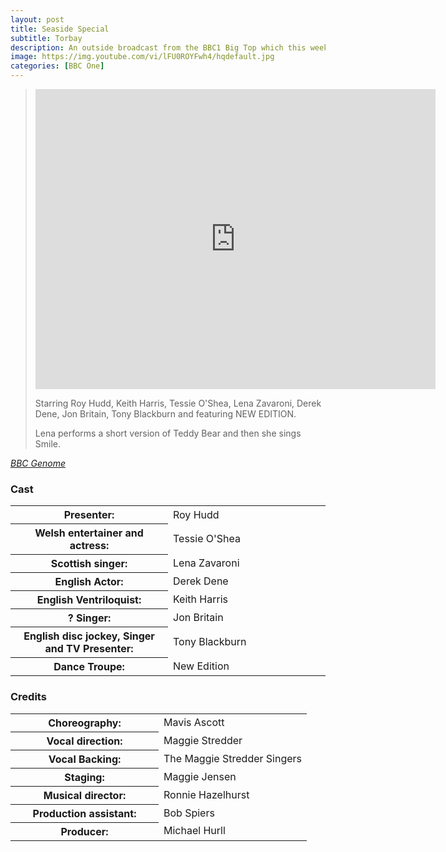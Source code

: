 ```yaml
---
layout: post
title: Seaside Special
subtitle: Torbay
description: An outside broadcast from the BBC1 Big Top which this week visits Torbay. Starring Roy Hudd, Keith Harris, Tessie O'Shea, Lena Zavaroni, Derek Dene, Jon Britain, Tony Blackburn and featuring NEW EDITION.
image: https://img.youtube.com/vi/lFU0ROYFwh4/hqdefault.jpg
categories: [BBC One]
---
```


> <div class="responsive-video"><iframe width="640px" height="480px" src="https://www.youtube.com/embed/lFU0ROYFwh4?rel=0&amp;showinfo=1" frameborder="0" allowfullscreen></iframe></div>
>
> Starring Roy Hudd, Keith Harris, Tessie O'Shea, Lena Zavaroni, Derek Dene, Jon Britain, Tony Blackburn and featuring NEW EDITION.
>
> Lena performs a short version of Teddy Bear and then she sings Smile.

<cite>[BBC Genome](http://genome.ch.bbc.co.uk/f2e2d340741e44f69725c6ecee4c7bf7)</cite>

### Cast
<table>
<tr><th style="width:50%;">Presenter:</th><td style="width:50%;">Roy Hudd</td></tr>
<tr><th>Welsh entertainer and actress:</th><td>Tessie O'Shea</td></tr>
<tr><th>Scottish singer:</th><td>Lena Zavaroni</td></tr>
<tr><th>English Actor:</th><td>Derek Dene</td></tr>
<tr><th>English Ventriloquist:</th><td>Keith Harris</td></tr>
<tr><th>? Singer:</th><td>Jon Britain</td></tr>
<tr><th>English disc jockey, Singer and TV Presenter:</th><td>Tony Blackburn</td></tr>
<tr><th>Dance Troupe:</th><td>New Edition</td></tr>
</table>

### Credits
<table>
<tr><th style="width:50%;">Choreography:</th><td style="width:50%;">Mavis Ascott</td></tr>
<tr><th>Vocal direction:</th><td>Maggie Stredder</td></tr>
<tr><th>Vocal Backing:</th><td>The Maggie Stredder Singers</td></tr>
<tr><th>Staging:</th><td>Maggie Jensen</td></tr>
<tr><th>Musical director:</th><td>Ronnie Hazelhurst</td></tr>
<tr><th>Production assistant:</th><td>Bob Spiers</td></tr>
<tr><th>Producer:</th><td>Michael Hurll</td></tr>
</table>

